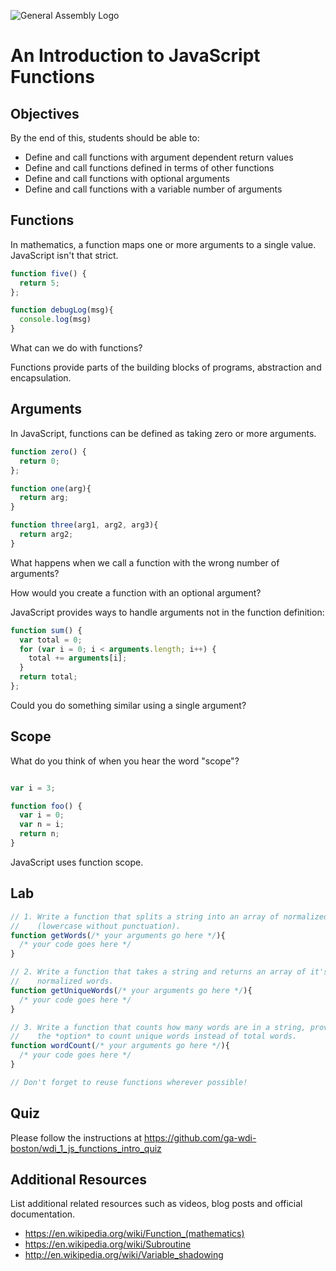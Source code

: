 ![General Assembly Logo](http://i.imgur.com/ke8USTq.png)

# An Introduction to JavaScript Functions

## Objectives

By the end of this, students should be able to:

- Define and call functions with argument dependent return values
- Define and call functions defined in terms of other functions
- Define and call functions with optional arguments
- Define and call functions with a variable number of arguments

## Functions

In mathematics, a function maps one or more arguments to a single value.
JavaScript isn't that strict.

```javascript
function five() {
  return 5;
};

function debugLog(msg){
  console.log(msg)
}

```

What can we do with functions?

Functions provide parts of the building blocks of programs, abstraction and encapsulation.

## Arguments

In JavaScript, functions can be defined as taking zero or more arguments.

```javascript
function zero() {
  return 0;
};

function one(arg){
  return arg;
}

function three(arg1, arg2, arg3){
  return arg2;
}

```

What happens when we call a function with the wrong number of arguments?

How would you create a function with an optional argument?

JavaScript provides ways to handle arguments not in the function definition:

```javascript
function sum() {
  var total = 0;
  for (var i = 0; i < arguments.length; i++) {
    total += arguments[i];
  }
  return total;
};
```

Could you do something similar using a single argument?

## Scope

What do you think of when you hear the word "scope"?

```javascript

var i = 3;

function foo() {
  var i = 0;
  var n = i;
  return n;
}
```

JavaScript uses function scope.

## Lab

```javascript
// 1. Write a function that splits a string into an array of normalized words,
//    (lowercase without punctuation).
function getWords(/* your arguments go here */){
  /* your code goes here */
}

// 2. Write a function that takes a string and returns an array of it's unique
//    normalized words.
function getUniqueWords(/* your arguments go here */){
  /* your code goes here */
}

// 3. Write a function that counts how many words are in a string, providing
//    the *option* to count unique words instead of total words.
function wordCount(/* your arguments go here */){
  /* your code goes here */
}

// Don't forget to reuse functions wherever possible!

```

## Quiz

Please follow the instructions at https://github.com/ga-wdi-boston/wdi_1_js_functions_intro_quiz

## Additional Resources

List additional related resources such as videos, blog posts and official documentation.

- https://en.wikipedia.org/wiki/Function_(mathematics)
- https://en.wikipedia.org/wiki/Subroutine
- http://en.wikipedia.org/wiki/Variable_shadowing

